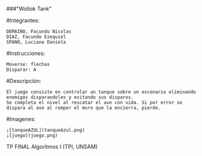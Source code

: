 ###"Wollok Tank"

#Integrantes:

	DEMAINO, Facundo Nicolas
	DIAZ, Facundo Ezequiel
	SPANO, Luciana Daniela


#Instrucciones:

	Moverse: flechas
	Disparar: A
	

#Descripción:
	
	El juego consiste en controlar un tanque sobre un escenario eliminando enemigos disparandoles y evitando sus disparos.
	Se completa el nivel al rescatar el ave con vida. Si por error se dispara al ave al romper el muro que la encierra, pierde.

#Imagenes:
	
	¡[tanqueAZUL](tanqueAzul.png)
	¡[juego](juego.png)

TP FINAL Algoritmos I (TPI, UNSAM)
	
		

